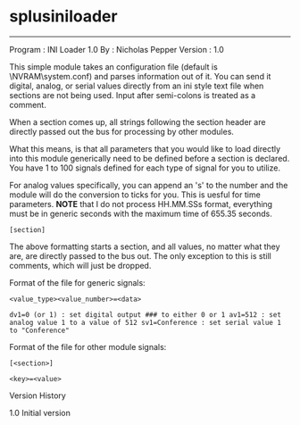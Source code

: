 # splusiniloader
---
Program : INI Loader 1.0
By      : Nicholas Pepper
Version : 1.0

This simple module takes an configuration file (default is \NVRAM\system.conf) and 
parses information out of it.  You can send it digital, analog, or serial values 
directly from an ini style text file when sections are not being used.  Input after 
semi-colons is treated as a comment.

When a section comes up, all strings following the section header are directly
passed out the bus for processing by other modules.

What this means, is that all parameters that you would like to load directly into
this module generically need to be defined before a section is declared.  You
have 1 to 100 signals defined for each type of signal for you to utilize.

For analog values specifically, you can append an 's' to the number and the module
will do the conversion to ticks for you.  This is uesful for time parameters.
**NOTE** that I do not process HH.MM.SSs format, everything must be in generic
seconds with the maximum time of 655.35 seconds.

`[section]`

The above formatting starts a section, and all values, no matter what they are,
are directly passed to the bus out.  The only exception to this is still comments,
which will just be dropped.

Format of the file for generic signals:

`<value_type><value_number>=<data>`

`dv1=0 (or 1) : set digital output ### to either 0 or 1
av1=512 : set analog value 1 to a value of 512
sv1=Conference : set serial value 1 to "Conference"`

Format of the file for other module signals:

`[<section>]`

`<key>=<value>`

Version History

1.0		Initial version
